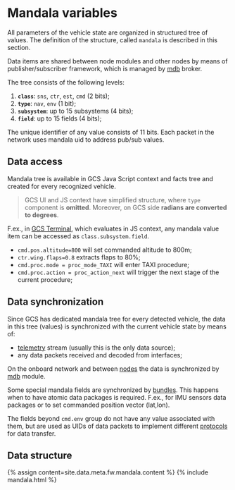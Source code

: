 ---
---

# Mandala variables

All parameters of the vehicle state are organized in structured tree of values. The definition of the structure, called `mandala` is described in this section.

Data items are shared between node modules and other nodes by means of publisher/subscriber framework, which is managed by [mdb](mdb) broker.

The tree consists of the following levels:

1. **`class`**: `sns`, `ctr`, `est`, `cmd` (2 bits);
2. **`type`**: `nav`, `env` (1 bit);
3. **`subsystem`**: up to 15 subsystems (4 bits);
4. **`field`**: up to 15 fields (4 bits);

The unique identifier of any value consists of 11 bits. Each packet in the network uses mandala uid to address pub/sub values.

## Data access

Mandala tree is available in GCS Java Script context and facts tree and created for every recognized vehicle.

>GCS UI and JS context have simplified structure, where `type` component is **omitted**. Moreover, on GCS side **radians are converted to degrees**.

F.ex., in [GCS Terminal](/gcs/plugins#terminal), which evaluates in JS context, any mandala value item can be accessed as `class.subsystem.field`.

* `cmd.pos.altitude=800` will set commanded altitude to 800m;
* `ctr.wing.flaps=0.8` extracts flaps to 80%;
* `cmd.proc.mode = proc_mode_TAXI` will enter TAXI procedure;
* `cmd.proc.action = proc_action_next` will trigger the next stage of the current procedure;

## Data synchronization

Since GCS has dedicated mandala tree for every detected vehicle, the data in this tree (values) is synchronized with the current vehicle state by means of:

* [telemetry](telemetry) stream (usually this is the only data source);
* any data packets received and decoded from interfaces;

On the onboard network and between [nodes](/hw) the data is synchronized by [mdb](mdb) module.

Some special mandala fields are synchronized by [bundles](https://github.com/uavos/apx-lib/blob/main/mandala/MandalaBundles.h). This happens when to have atomic data packages is required. F.ex., for IMU sensors data packages or to set commanded position vector (lat,lon).

The fields beyond `cmd.env` group do not have any value associated with them, but are used as UIDs of data packets to implement different [protocols](/gcs/protocols) for data transfer.

## Data structure

{% assign content=site.data.meta.fw.mandala.content %}
{% include mandala.html %}
